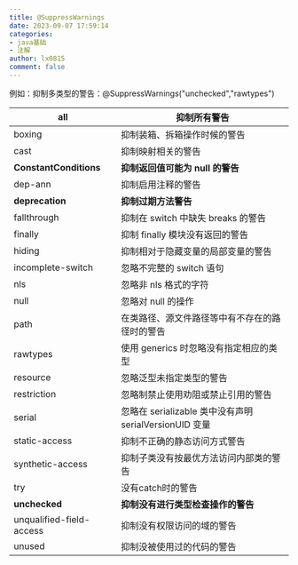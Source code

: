 ```yaml
---
title: @SuppressWarnings
date: 2023-09-07 17:59:14
categories:
- java基础
- 注解
author: lx0815
comment: false
---
```


例如：抑制多类型的警告：@SuppressWarnings("unchecked","rawtypes")

| **all** | **抑制所有警告** |
| --- | --- |
| boxing | 抑制装箱、拆箱操作时候的警告 |
| cast | 抑制映射相关的警告 |
| **ConstantConditions** | **抑制返回值可能为 null 的警告** |
| dep-ann | 抑制启用注释的警告 |
| **deprecation** | **抑制过期方法警告** |
| fallthrough | 抑制在 switch 中缺失 breaks 的警告 |
| finally | 抑制 finally 模块没有返回的警告 |
| hiding | 抑制相对于隐藏变量的局部变量的警告 |
| incomplete-switch | 忽略不完整的 switch 语句 |
| nls | 忽略非 nls 格式的字符 |
| null | 忽略对 null 的操作 |
| path | 在类路径、源文件路径等中有不存在的路径时的警告 |
| rawtypes | 使用 generics 时忽略没有指定相应的类型 |
| resource | 忽略泛型未指定类型的警告 |
| restriction | 忽略制禁止使用劝阻或禁止引用的警告 |
| serial | 忽略在 serializable 类中没有声明 serialVersionUID 变量 |
| static-access | 抑制不正确的静态访问方式警告 |
| synthetic-access | 抑制子类没有按最优方法访问内部类的警告 |
| try | 没有catch时的警告 |
| **unchecked** | **抑制没有进行类型检查操作的警告** |
| unqualified-field-access | 抑制没有权限访问的域的警告 |
| unused | 抑制没被使用过的代码的警告 |

